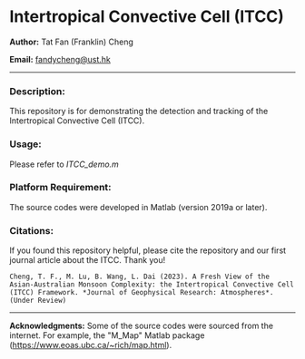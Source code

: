 # Intertropical Convective Cell (ITCC)

**Author:** Tat Fan (Franklin) Cheng

**Email:** fandycheng@ust.hk

---

### Description: ###  
This repository is for demonstrating the detection and tracking of the Intertropical Convective Cell (ITCC). 

### Usage: ###  
Please refer to *ITCC_demo.m*
    
### Platform Requirement: ###  
The source codes were developed in Matlab (version 2019a or later).

### Citations: ### 
If you found this repository helpful, please cite the repository and our first journal article about the ITCC. Thank you!

    Cheng, T. F., M. Lu, B. Wang, L. Dai (2023). A Fresh View of the Asian-Australian Monsoon Complexity: the Intertropical Convective Cell (ITCC) Framework. *Journal of Geophysical Research: Atmospheres*. (Under Review)

---
**Acknowledgments:** Some of the source codes were sourced from the internet. For example, the "M_Map" Matlab package (https://www.eoas.ubc.ca/~rich/map.html).